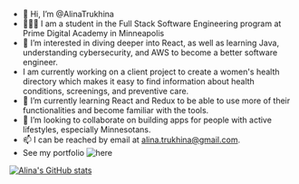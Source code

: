 - 👋 Hi, I’m @AlinaTrukhina
- 🧑🏼‍💻 I am a student in the Full Stack Software Engineering program at Prime Digital Academy in Minneapolis
- 👀 I’m interested in diving deeper into React, as well as learning Java, understanding cybersecurity, and AWS to become a better software engineer.
- I am currently working on a client project to create a women's health directory which makes it easy to find information about health conditions, screenings, and preventive care.
- 🌱 I’m currently learning React and Redux to be able to use more of their functionalities and become familiar with the tools.
- 💞️ I’m looking to collaborate on building apps for people with active lifestyles, especially Minnesotans.
- 📫 I can be reached by email at alina.trukhina@gmail.com.
- See my portfolio ![here](https://alina-trukhina-portfolio.vercel.app/)

<!---
AlinaTrukhina/AlinaTrukhina is a ✨ special ✨ repository because its `README.md` (this file) appears on your GitHub profile.
You can click the Preview link to take a look at your changes.
--->
[![Alina's GitHub stats](https://github-readme-stats.vercel.app/api?username=AlinaTrukhina&theme=tokyonight)](https://github.com/AlinaTrukhina/github-readme-stats)
